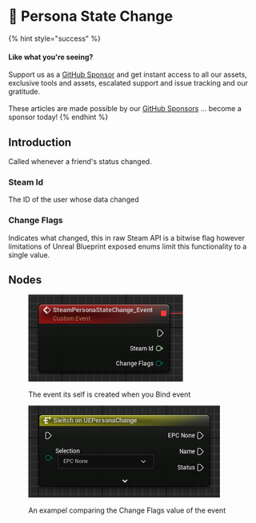 # 🔻 Persona State Change

{% hint style="success" %}
#### Like what you're seeing?

Support us as a [GitHub Sponsor](../../../become-a-sponsor/) and get instant access to all our assets, exclusive tools and assets, escalated support and issue tracking and our gratitude.\
\
These articles are made possible by our [GitHub Sponsors](../../../become-a-sponsor/) ... become a sponsor today!
{% endhint %}

## Introduction

Called whenever a friend's status changed.

### Steam Id

The ID of the user whose data changed

### Change Flags

Indicates what changed, this in raw Steam API is a bitwise flag however limitations of Unreal Blueprint exposed enums limit this functionality to a single value.

## Nodes

<figure><img src="../../../.gitbook/assets/image (7).png" alt=""><figcaption><p>The event its self is created when you Bind event</p></figcaption></figure>

<figure><img src="../../../.gitbook/assets/image (6).png" alt=""><figcaption><p>An exampel comparing the Change Flags value of the event</p></figcaption></figure>
